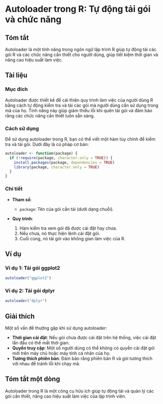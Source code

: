 <!--
Meta Description: # Autoloader trong R: Tự động tải gói và chức năng ## Tóm tắt Autoloader là một tính năng trong ngôn ngữ lập trình R giúp tự động tải các gói R và các...
Meta Keywords: gói, tải, autoloader, một, của
-->

# Autoloader trong R: Tự động tải gói và chức năng

## Tóm tắt
Autoloader là một tính năng trong ngôn ngữ lập trình R giúp tự động tải các gói R và các chức năng cần thiết cho người dùng, giúp tiết kiệm thời gian và nâng cao hiệu suất làm việc.

## Tài liệu
### Mục đích
Autoloader được thiết kế để cải thiện quy trình làm việc của người dùng R bằng cách tự động kiểm tra và tải các gói mà người dùng cần sử dụng trong mã của họ. Tính năng này giúp giảm thiểu lỗi khi quên tải gói và đảm bảo rằng các chức năng cần thiết luôn sẵn sàng.

### Cách sử dụng
Để sử dụng autoloader trong R, bạn có thể viết một hàm tùy chỉnh để kiểm tra và tải gói. Dưới đây là cú pháp cơ bản:

```R
autoloader <- function(package) {
  if (!require(package, character.only = TRUE)) {
    install.packages(package, dependencies = TRUE)
    library(package, character.only = TRUE)
  }
}
```

### Chi tiết
- **Tham số**: 
  - `package`: Tên của gói cần tải (dưới dạng chuỗi).
  
- **Quy trình**: 
  1. Hàm kiểm tra xem gói đã được cài đặt hay chưa.
  2. Nếu chưa, nó thực hiện lệnh cài đặt gói.
  3. Cuối cùng, nó tải gói vào không gian làm việc của R.

## Ví dụ
### Ví dụ 1: Tải gói ggplot2
```R
autoloader("ggplot2")
```

### Ví dụ 2: Tải gói dplyr
```R
autoloader("dplyr")
```

## Giải thích
Một số vấn đề thường gặp khi sử dụng autoloader:
- **Thời gian cài đặt**: Nếu gói chưa được cài đặt trên hệ thống, việc cài đặt lần đầu có thể mất thời gian.
- **Quyền truy cập**: Một số người dùng có thể không có quyền cài đặt gói mới trên máy chủ hoặc máy tính cá nhân của họ.
- **Tương thích phiên bản**: Đảm bảo rằng phiên bản R và gói tương thích với nhau để tránh lỗi khi chạy mã.

## Tóm tắt một dòng
Autoloader trong R là một công cụ hữu ích giúp tự động tải và quản lý các gói cần thiết, nâng cao hiệu suất làm việc của lập trình viên.
